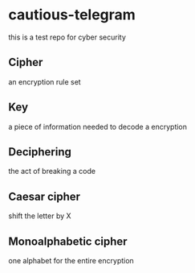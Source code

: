 # cautious-telegram
this is a test repo for cyber security

## Cipher
an encryption rule set

## Key
a piece of information needed to decode a encryption

## Deciphering
the act of breaking a code

## Caesar cipher 
shift the letter by X

## Monoalphabetic cipher 
one alphabet for the entire encryption
